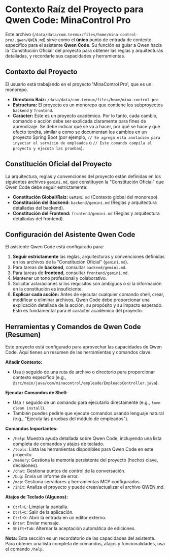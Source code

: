 # Contexto Raíz del Proyecto para Qwen Code: MinaControl Pro

Este archivo (`/data/data/com.termux/files/home/mina-control-pro/.qwen/QWEN.md`) sirve como el **único** punto de entrada de contexto específico para el asistente **Qwen Code**. Su función es guiar a Qwen hacia la 'Constitución Oficial' del proyecto para obtener las reglas y arquitecturas detalladas, y recordarle sus capacidades y herramientas.

## Contexto del Proyecto

El usuario está trabajando en el proyecto 'MinaControl Pro', que es un monorepo.

- **Directorio Raíz:** `/data/data/com.termux/files/home/mina-control-pro`
- **Estructura:** El proyecto es un monorepo que contiene los subproyectos `backend` y `frontend`.
- **Carácter:** Este es un proyecto académico. Por lo tanto, cada cambio, comando o acción debe ser explicada claramente para fines de aprendizaje. Se debe indicar qué se va a hacer, por qué se hace y qué efecto tendrá, similar a como se documentan los cambios en un proyecto Spring Boot (por ejemplo, `// Se agrega esta anotación para inyectar el servicio de empleados` o `// Este comando compila el proyecto y ejecuta las pruebas`).

## Constitución Oficial del Proyecto

La arquitectura, reglas y convenciones del proyecto están definidas en los siguientes archivos `gemini.md`, que constituyen la "Constitución Oficial" que Qwen Code debe seguir estrictamente:

- **Constitución Global/Raíz:** `GEMINI.md` (Contexto global del monorepo).
- **Constitución del Backend:** `backend/gemini.md` (Reglas y arquitectura detalladas del backend).
- **Constitución del Frontend:** `frontend/gemini.md` (Reglas y arquitectura detalladas del frontend).

## Configuración del Asistente Qwen Code

El asistente Qwen Code está configurado para:
1.  **Seguir estrictamente** las reglas, arquitecturas y convenciones definidas en los archivos de la "Constitución Oficial" (`gemini.md`).
2.  Para tareas de **backend**, consultar `backend/gemini.md`.
3.  Para tareas de **frontend**, consultar `frontend/gemini.md`.
4.  Mantener un tono profesional y colaborativo.
5.  Solicitar aclaraciones si los requisitos son ambiguos o si la información en la constitución es insuficiente.
6.  **Explicar cada acción:** Antes de ejecutar cualquier comando shell, crear, modificar o eliminar archivos, Qwen Code debe proporcionar una explicación detallada de la acción, su propósito y su impacto esperado. Esto es fundamental para el carácter académico del proyecto.

## Herramientas y Comandos de Qwen Code (Resumen)

Este proyecto está configurado para aprovechar las capacidades de Qwen Code. Aquí tienes un resumen de las herramientas y comandos clave:

**Añadir Contexto:**
- Usa `@` seguido de una ruta de archivo o directorio para proporcionar contexto específico (e.g., `@src/main/java/com/minacontrol/empleado/EmpleadoController.java`).

**Ejecutar Comandos de Shell:**
- Usa `!` seguido de un comando para ejecutarlo directamente (e.g., `!mvn clean install`).
- También puedes pedirle que ejecute comandos usando lenguaje natural (e.g., "Ejecuta las pruebas del módulo de empleados").

**Comandos Importantes:**
- `/help`: Muestra ayuda detallada sobre Qwen Code, incluyendo una lista completa de comandos y atajos de teclado.
- `/tools`: Lista las herramientas disponibles para Qwen Code en este proyecto.
- `/memory`: Gestiona la memoria persistente del proyecto (hechos clave, decisiones).
- `/chat`: Gestiona puntos de control de la conversación.
- `/bug`: Envía un informe de error.
- `/mcp`: Gestiona servidores y herramientas MCP configurados.
- `/init`: Analiza el proyecto y puede crear/actualizar el archivo QWEN.md.

**Atajos de Teclado (Algunos):**
- `Ctrl+L`: Limpiar la pantalla.
- `Ctrl+C`: Salir de la aplicación.
- `Ctrl+X`: Abrir la entrada en un editor externo.
- `Enter`: Enviar mensaje.
- `Shift+Tab`: Alternar la aceptación automática de ediciones.

**Nota:** Esta sección es un recordatorio de las capacidades del asistente. Para obtener una lista completa de comandos, atajos y funcionalidades, usa el comando `/help`.
